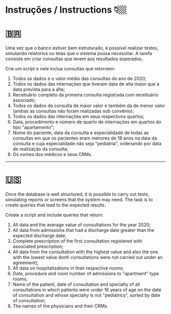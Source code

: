 # Instruções / Instructions 👇🏼

# 🇧🇷 
Uma vez que o banco estiver bem estruturado, é possível realizar testes, simulando relatórios ou telas que o sistema possa necessitar. A tarefa consiste em criar consultas que levem aos resultados esperados.

Crie um script e nele inclua consultas que retornem:

1. Todos os dados e o valor médio das consultas do ano de 2020;
2. Todos os dados das internações que tiveram data de alta maior que a data prevista para a alta;
3. Receituário completo da primeira consulta registrada com receituário associado;
4. Todos os dados da consulta de maior valor e também da de menor valor (ambas as consultas não foram realizadas sob convênio);
5. Todos os dados das internações em seus respectivos quartos;
6. Data, procedimento e número de quarto de internações em quartos do tipo "apartamento";
7. Nome do paciente, data da consulta e especialidade de todas as consultas em que os pacientes eram menores de 18 anos na data da consulta e cuja especialidade não seja "pediatria", ordenando por data de realização da consulta;
8. Os nomes dos médicos e seus CRMs.


---------------------------------------------------------------------------------------------------------------------------------------------------------

# 🇺🇸 
Once the database is well structured, it is possible to carry out tests, simulating reports or screens that the system may need. The task is to create queries that lead to the expected results.

Create a script and include queries that return:

1. All data and the average value of consultations for the year 2020;
2. All data from admissions that had a discharge date greater than the expected discharge date;
3. Complete prescription of the first consultation registered with associated prescription;
4. All data from the consultation with the highest value and also the one with the lowest value (both consultations were not carried out under an agreement);
5. All data on hospitalizations in their respective rooms;
6. Date, procedure and room number of admissions to "apartment" type rooms;
7. Name of the patient, date of consultation and specialty of all consultations in which patients were under 18 years of age on the date of consultation and whose specialty is not "pediatrics", sorted by date of consultation;
8. The names of the physicians and their CRMs.
